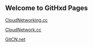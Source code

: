 ## Welcome to GitHxd Pages

[CloudNetworking.cc](http://www.CloudNetworking.cc)

[CloudNetwork.cc](http://www.CloudNetwork.cc)

[GitCN.net](http://www.GitCN.net)
